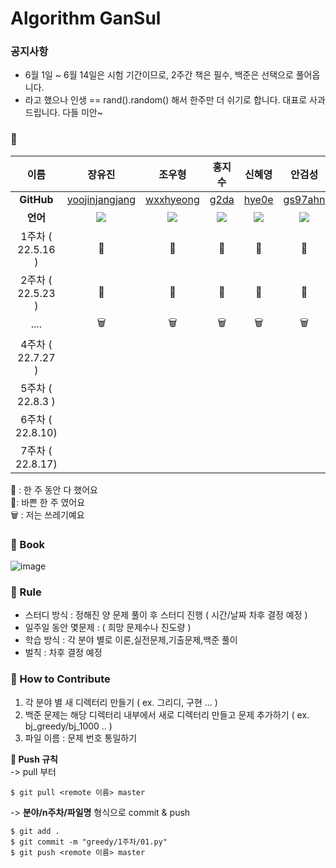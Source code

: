# Algorithm GanSul

### 공지사항
- 6월 1일 ~ 6월 14일은 시험 기간이므로, 2주간 책은 필수, 백준은 선택으로 풀어옵니다.
- 라고 했으나 인생 == rand().random() 해서 한주만 더 쉬기로 합니다. 대표로 사과 드립니다. 다들 미안~

### 🤣 

|       이름        |  장유진       |     조우형    |     홍지수     |     신혜영      |     안검성     |
|:---------------:| :-----------: | :-----------: | :-----------: | :-------------: | :-----------: |
|   **GitHub**    | [yoojinjangjang](https://github.com/yoojinjangjang) | [wxxhyeong](https://github.com/wxxhyeong) | [g2da](https://github.com/g2da) | [hye0e](https://github.com/hye0e) | [gs97ahn](https://github.com/gs97ahn) |
|     **언어**      | <img src="https://img.shields.io/badge/Python-3776AB?style=for-the-badge&logo=Python&logoColor=white"> | <img src="https://img.shields.io/badge/Python-3776AB?style=for-the-badge&logo=Python&logoColor=white"> |<img src="https://img.shields.io/badge/Python-F2D9ED?style=for-the-badge&logo=Python&logoColor=white">   |  <img src="https://img.shields.io/badge/Python-3776AB?style=for-the-badge&logo=Python&logoColor=white">  | <img src="https://img.shields.io/badge/Python-3776AB?style=for-the-badge&logo=Python&logoColor=white"> |
| 1주차 ( 22.5.16 ) |   🙆‍   |    🙆‍     |     🙆‍    |     🙆‍     |   🙆‍   |
| 2주차 ( 22.5.23 ) |   🙆‍   |    🙆‍     |     🙆‍   |    🏃‍     |    🏃‍   |
|      ....       |   🗑️   |      🗑️   |    🗑️    |    🗑️      |  🗑️      |
| 4주차 ( 22.7.27 ) |      |         |        |          |        |
| 5주차 ( 22.8.3 )  |      |         |        |          |        |
| 6주차 ( 22.8.10)  |      |         |        |          |        |
| 7주차 ( 22.8.17)  |      |         |        |          |        |

🙆‍ : 한 주 동안 다 했어요  
🏃‍ : 바쁜 한 주 였어요  
🗑️ : 저는 쓰레기예요

### 📕 Book

![image](https://user-images.githubusercontent.com/94024391/167662952-8435cdd7-22f4-42c9-878e-bd5d824715e9.png)

### 📝 Rule

- 스터디 방식 : 정해진 양 문제 풀이 후 스터디 진행 ( 시간/날짜 차후 결정 예정 )
- 일주일 동안 몇문제 : ( 희망 문제수나 진도량 )
- 학습 방식 : 각 분야 별로 이론,실전문제,기출문제,백준 풀이
- 벌칙 : 차후 결정 예정

### 🍎 How to Contribute

1. 각 분야 별 새 디렉터리 만들기 ( ex. 그리디, 구현 ... )
2. 백준 문제는 해당 디렉터리 내부에서 새로 디렉터리 만들고 문제 추가하기 ( ex. bj_greedy/bj_1000 .. )
3. 파일 이름 : 문제 번호 통일하기

**📌 Push 규칙**  
-> pull 부터

```
$ git pull <remote 이름> master
```

-> **분야/n주차/파일명** 형식으로 commit & push

```
$ git add .
$ git commit -m "greedy/1주차/01.py"
$ git push <remote 이름> master
```
